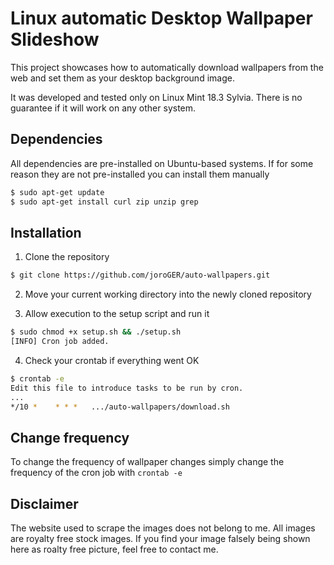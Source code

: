 # Linux automatic Desktop Wallpaper Slideshow

This project showcases how to automatically download wallpapers from the web and set them as your desktop background image.

It was developed and tested only on Linux Mint 18.3 Sylvia. There is no guarantee if it will work on any other system.

## Dependencies

All dependencies are pre-installed on Ubuntu-based systems. If for some reason they are not pre-installed you can install them manually

```bash
$ sudo apt-get update
$ sudo apt-get install curl zip unzip grep
```

## Installation

1. Clone the repository

```bash
$ git clone https://github.com/joroGER/auto-wallpapers.git
```

2. Move your current working directory into the newly cloned repository

3. Allow execution to the setup script and run it

```bash
$ sudo chmod +x setup.sh && ./setup.sh
[INFO] Cron job added.
```

4. Check your crontab if everything went OK

```bash
$ crontab -e
Edit this file to introduce tasks to be run by cron.
...
*/10 *    * * *   .../auto-wallpapers/download.sh

```

## Change frequency

To change the frequency of wallpaper changes simply change the frequency of the cron job with `crontab -e`

## Disclaimer

The website used to scrape the images does not belong to me. All images are royalty free stock images. If you find your image falsely being shown here as roalty free picture, feel free to contact me.
